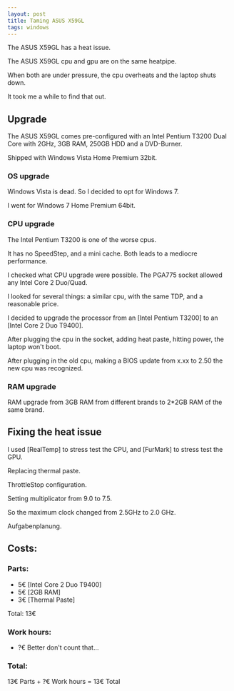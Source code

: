 ```yaml
---
layout: post
title: Taming ASUS X59GL
tags: windows
---
```


The ASUS X59GL has a heat issue.

The ASUS X59GL cpu and gpu are on the same heatpipe.

When both are under pressure, the cpu overheats and the laptop shuts down.

It took me a while to find that out.

## Upgrade

The ASUS X59GL comes pre-configured with an Intel Pentium T3200 Dual Core with 2GHz, 3GB RAM, 250GB HDD and a DVD-Burner.

Shipped with Windows Vista Home Premium 32bit.

### OS upgrade

Windows Vista is dead. So I decided to opt for Windows 7.

I went for Windows 7 Home Premium 64bit.

### CPU upgrade

The Intel Pentium T3200 is one of the worse cpus.

It has no SpeedStep, and a mini cache. Both leads to a mediocre performance.

I checked what CPU upgrade were possible. The PGA775 socket allowed any Intel Core 2 Duo/Quad.

I looked for several things: a similar cpu, with the same TDP, and a reasonable price.

I decided to upgrade the processor from an [Intel Pentium T3200] to an [Intel Core 2 Duo T9400].

After plugging the cpu in the socket, adding heat paste, hitting power, the laptop won't boot.

After plugging in the old cpu, making a BIOS update from x.xx to 2.50 the new cpu was recognized.

### RAM upgrade

RAM upgrade from 3GB RAM from different brands to 2*2GB RAM of the same brand.

## Fixing the heat issue

I used [RealTemp] to stress test the CPU, and [FurMark] to stress test the GPU.

Replacing thermal paste.

ThrottleStop configuration.

Setting multiplicator from 9.0 to 7.5.

So the maximum clock changed from 2.5GHz to 2.0 GHz.

Aufgabenplanung.

## Costs:

### Parts:

* 5€ [Intel Core 2 Duo T9400]
* 5€ [2GB RAM]
* 3€ [Thermal Paste]

Total: 13€

### Work hours:

* ?€ Better don't count that...

### Total:

13€ Parts + ?€ Work hours = 13€ Total
